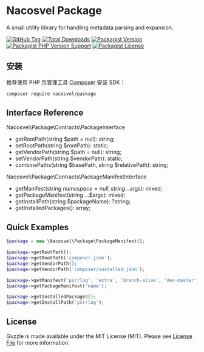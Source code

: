 # Nacosvel Package

A small utility library for handling metadata parsing and expansion.

[![GitHub Tag](https://img.shields.io/github/v/tag/nacosvel/package)](https://github.com/nacosvel/package/tags)
[![Total Downloads](https://img.shields.io/packagist/dt/nacosvel/package?style=flat-square)](https://packagist.org/packages/nacosvel/package)
[![Packagist Version](https://img.shields.io/packagist/v/nacosvel/package)](https://packagist.org/packages/nacosvel/package)
[![Packagist PHP Version Support](https://img.shields.io/packagist/php-v/nacosvel/package)](https://github.com/nacosvel/package)
[![Packagist License](https://img.shields.io/github/license/nacosvel/package)](https://github.com/nacosvel/package)

## 安装

推荐使用 PHP 包管理工具 [Composer](https://getcomposer.org/) 安装 SDK：

```bash
composer require nacosvel/package
```

## Interface Reference

Nacosvel\Package\Contracts\PackageInterface

- getRootPath(string $path = null): string;
- setRootPath(string $rootPath): static;
- getVendorPath(string $path = null): string;
- setVendorPath(string $vendorPath): static;
- combinePaths(string $basePath, string $relativePath): string;

Nacosvel\Package\Contracts\PackageManifestInterface

- getManifest(string $namespace = null, string ...$args): mixed;
- getPackageManifest(string ...$args): mixed;
- getInstallPath(string $packageName): ?string;
- getInstalledPackages(): array;

## Quick Examples

```php
$package = new \Nacosvel\Package\PackageManifest();

$package->getRootPath();
$package->getRootPath('composer.json');
$package->getVendorPath();
$package->getVendorPath('composer/installed.json');

$package->getManifest('psr/log', 'extra', 'branch-alias', 'dev-master');
$package->getPackageManifest('name');

$package->getInstalledPackages();
$package->getInstallPath('psr/log');
```

## License

Guzzle is made available under the MIT License (MIT). Please see [License File](LICENSE) for more information.
